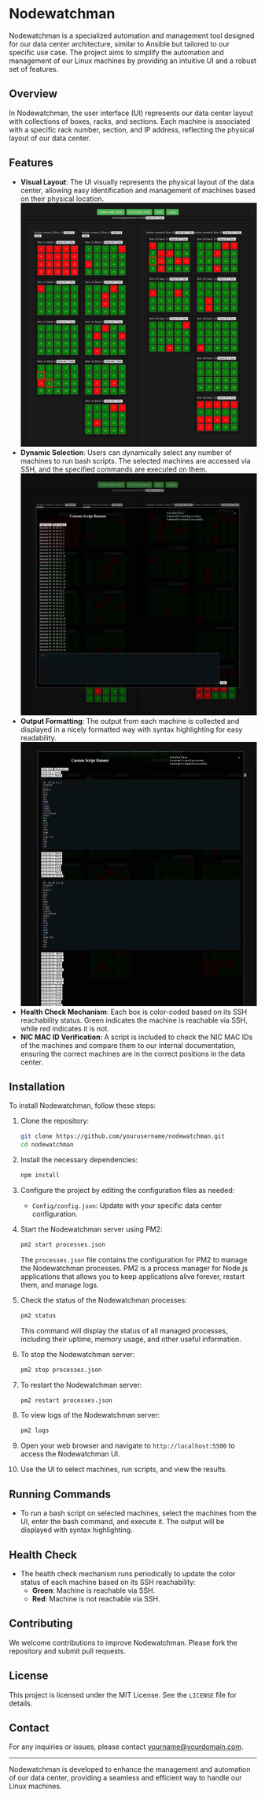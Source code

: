 # Nodewatchman

Nodewatchman is a specialized automation and management tool designed for our data center architecture, similar to Ansible but tailored to our specific use case. The project aims to simplify the automation and management of our Linux machines by providing an intuitive UI and a robust set of features.

## Overview

In Nodewatchman, the user interface (UI) represents our data center layout with collections of boxes, racks, and sections. Each machine is associated with a specific rack number, section, and IP address, reflecting the physical layout of our data center.

## Features

- **Visual Layout**: The UI visually represents the physical layout of the data center, allowing easy identification and management of machines based on their physical location.
  ![Main Display](images/main-display.png)
- **Dynamic Selection**: Users can dynamically select any number of machines to run bash scripts. The selected machines are accessed via SSH, and the specified commands are executed on them.
  ![Machine Selection](images/machine-selection.png)
- **Output Formatting**: The output from each machine is collected and displayed in a nicely formatted way with syntax highlighting for easy readability.
   ![Command Output](images/command-output.png)
- **Health Check Mechanism**: Each box is color-coded based on its SSH reachability status. Green indicates the machine is reachable via SSH, while red indicates it is not.
- **NIC MAC ID Verification**: A script is included to check the NIC MAC IDs of the machines and compare them to our internal documentation, ensuring the correct machines are in the correct positions in the data center.

## Installation

To install Nodewatchman, follow these steps:

1. Clone the repository:
    ```bash
    git clone https://github.com/yourusername/nodewatchman.git
    cd nodewatchman
    ```

2. Install the necessary dependencies:
    ```bash
    npm install
    ```

3. Configure the project by editing the configuration files as needed:
    - `Config/config.json`: Update with your specific data center configuration.

1. Start the Nodewatchman server using PM2:
    ```bash
    pm2 start processes.json
    ```

    The `processes.json` file contains the configuration for PM2 to manage the Nodewatchman processes. PM2 is a process manager for Node.js applications that allows you to keep applications alive forever, restart them, and manage logs.

2. Check the status of the Nodewatchman processes:
    ```bash
    pm2 status
    ```

    This command will display the status of all managed processes, including their uptime, memory usage, and other useful information.

3. To stop the Nodewatchman server:
    ```bash
    pm2 stop processes.json
    ```

4. To restart the Nodewatchman server:
    ```bash
    pm2 restart processes.json
    ```

5. To view logs of the Nodewatchman server:
    ```bash
    pm2 logs
    ```

6. Open your web browser and navigate to `http://localhost:5500` to access the Nodewatchman UI.

7. Use the UI to select machines, run scripts, and view the results.

## Running Commands

- To run a bash script on selected machines, select the machines from the UI, enter the bash command, and execute it. The output will be displayed with syntax highlighting.

## Health Check

- The health check mechanism runs periodically to update the color status of each machine based on its SSH reachability:
  - **Green**: Machine is reachable via SSH.
  - **Red**: Machine is not reachable via SSH.

## Contributing

We welcome contributions to improve Nodewatchman. Please fork the repository and submit pull requests.

## License

This project is licensed under the MIT License. See the `LICENSE` file for details.

## Contact

For any inquiries or issues, please contact [yourname@yourdomain.com](mailto:yourname@yourdomain.com).

---

Nodewatchman is developed to enhance the management and automation of our data center, providing a seamless and efficient way to handle our Linux machines.

